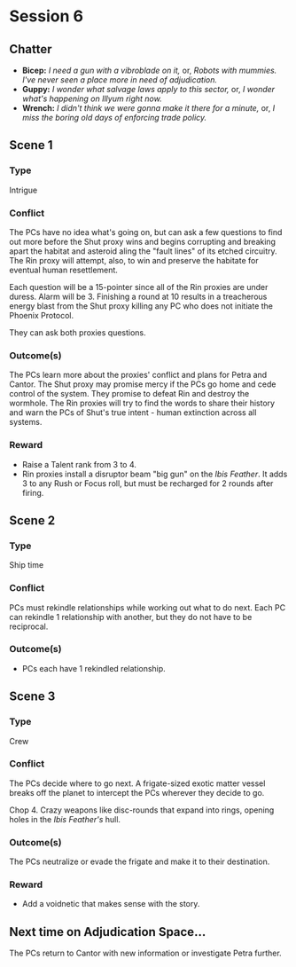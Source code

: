 # Session 6

## Chatter

- **Bicep:** *I need a gun with a vibroblade on it,* or, *Robots with mummies. I've never seen a place more in need of adjudication.*
- **Guppy:** *I wonder what salvage laws apply to this sector,* or, *I wonder what's happening on Illyum right now.*
- **Wrench:** *I didn't think we were gonna make it there for a minute,* or, *I miss the boring old days of enforcing trade policy.*

## Scene 1

### Type

Intrigue

### Conflict

The PCs have no idea what's going on, but can ask a few questions to find out more before the Shut proxy wins and begins corrupting and breaking apart the habitat and asteroid aling the "fault lines" of its etched circuitry. The Rin proxy will attempt, also, to win and preserve the habitate for eventual human resettlement.

Each question will be a 15-pointer since all of the Rin proxies are under duress. Alarm will be 3. Finishing a round at 10 results in a treacherous energy blast from the Shut proxy killing any PC who does not initiate the Phoenix Protocol.

They can ask both proxies questions.

### Outcome(s)

The PCs learn more about the proxies' conflict and plans for Petra and Cantor. The Shut proxy may promise mercy if the PCs go home and cede control of the system. They promise to defeat Rin and destroy the wormhole. The Rin proxies will try to find the words to share their history and warn the PCs of Shut's true intent - human extinction across all systems.

### Reward

- Raise a Talent rank from 3 to 4.
- Rin proxies install a disruptor beam "big gun" on the *Ibis Feather*. It adds 3 to any Rush or Focus roll, but must be recharged for 2 rounds after firing.

## Scene 2

### Type

Ship time

### Conflict

PCs must rekindle relationships while working out what to do next. Each PC can rekindle 1 relationship with another, but they do not have to be reciprocal.

### Outcome(s)

- PCs each have 1 rekindled relationship.

## Scene 3

### Type

Crew

### Conflict

The PCs decide where to go next. A frigate-sized exotic matter vessel breaks off the planet to intercept the PCs wherever they decide to go.

Chop 4. Crazy weapons like disc-rounds that expand into rings, opening holes in the *Ibis Feather's* hull.

### Outcome(s)

The PCs neutralize or evade the frigate and make it to their destination.

### Reward

- Add a voidnetic that makes sense with the story.

## Next time on Adjudication Space...

The PCs return to Cantor with new information or investigate Petra further.